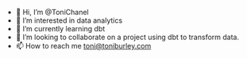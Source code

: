- 👋 Hi, I’m @ToniChanel
- 👀 I’m interested in data analytics
- 🌱 I’m currently learning dbt
- 💞️ I’m looking to collaborate on a project using dbt to transform data.
- 📫 How to reach me toni@toniburley.com

<!---
ToniChanel/ToniChanel is a ✨ special ✨ repository because its `README.md` (this file) appears on your GitHub profile.
You can click the Preview link to take a look at your changes.
--->
